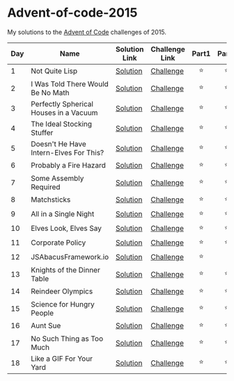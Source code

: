 # Advent-of-code-2015

My solutions to the [Advent of Code](https://www.adventofcode.com/2015) challenges of 2015.

| Day | Name                                   | Solution Link        | Challenge Link                                       | Part1  | Part2  |
| --- | -------------------------------------- | -------------------- | ---------------------------------------------------- | :----: | :----: |
| 1   | Not Quite Lisp                         | [Solution](day01.py) | [Challenge](https://www.adventofcode.com/2015/day1)  | :star: | :star: |
| 2   | I Was Told There Would Be No Math      | [Solution](day02.py) | [Challenge](https://www.adventofcode.com/2015/day2)  | :star: | :star: |
| 3   | Perfectly Spherical Houses in a Vacuum | [Solution](day03.py) | [Challenge](https://www.adventofcode.com/2015/day3)  | :star: | :star: |
| 4   | The Ideal Stocking Stuffer             | [Solution](day04.py) | [Challenge](https://www.adventofcode.com/2015/day4)  | :star: | :star: |
| 5   | Doesn't He Have Intern-Elves For This? | [Solution](day05.py) | [Challenge](https://www.adventofcode.com/2015/day5)  | :star: | :star: |
| 6   | Probably a Fire Hazard                 | [Solution](day06.py) | [Challenge](https://www.adventofcode.com/2015/day6)  | :star: | :star: |
| 7   | Some Assembly Required                 | [Solution](day07.py) | [Challenge](https://www.adventofcode.com/2015/day7)  | :star: | :star: |
| 8   | Matchsticks                            | [Solution](day08.py) | [Challenge](https://www.adventofcode.com/2015/day8)  | :star: | :star: |
| 9   | All in a Single Night                  | [Solution](day09.py) | [Challenge](https://www.adventofcode.com/2015/day9)  | :star: | :star: |
| 10  | Elves Look, Elves Say                  | [Solution](day10.py) | [Challenge](https://www.adventofcode.com/2015/day10) | :star: | :star: |
| 11  | Corporate Policy                       | [Solution](day11.py) | [Challenge](https://www.adventofcode.com/2015/day11) | :star: | :star: |
| 12  | JSAbacusFramework.io                   | [Solution](day12.py) | [Challenge](https://www.adventofcode.com/2015/day12) | :star: |        |
| 13  | Knights of the Dinner Table            | [Solution](day13.py) | [Challenge](https://www.adventofcode.com/2015/day13) | :star: | :star: |
| 14  | Reindeer Olympics                      | [Solution](day14.py) | [Challenge](https://www.adventofcode.com/2015/day14) | :star: | :star: |
| 15  | Science for Hungry People              | [Solution](day15.py) | [Challenge](https://www.adventofcode.com/2015/day15) | :star: | :star: |
| 16  | Aunt Sue                               | [Solution](day16.py) | [Challenge](https://www.adventofcode.com/2015/day16) | :star: | :star: |
| 17  | No Such Thing as Too Much              | [Solution](day17.py) | [Challenge](https://www.adventofcode.com/2015/day17) | :star: | :star: |
| 18  | Like a GIF For Your Yard               | [Solution](day18.py) | [Challenge](https://www.adventofcode.com/2015/day18) | :star: | :star: |
